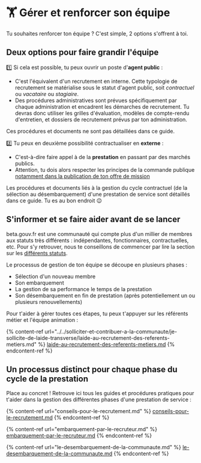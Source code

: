 # 🏋️ Gérer et renforcer son équipe

Tu souhaites renforcer ton équipe ?
C'est simple, 2 options s'offrent à toi.

## Deux options pour faire grandir l'équipe

1️⃣ Si cela est possible, tu peux ouvrir un poste d'**agent public** :
* C'est l'équivalent d'un recrutement en interne. Cette typologie de recrutement se matérialise sous le statut d'agent public, soit _contractuel_ ou _vacataire_ ou _stagiaire_.
* Des procédures administratives sont prévues spécifiquement par chaque administration et encadrent les démarches de recrutement. Tu devras donc utiliser les grilles d'évaluation, modèles de compte-rendu d'entretien, et dossiers de recrutement prévus par ton administration.

Ces procédures et documents ne sont pas détaillées dans ce guide.

2️⃣ Tu peux en deuxième possibilité contractualiser en **externe** :
* C'est-à-dire faire appel à de la **prestation** en passant par des marchés publics.
* Attention, tu dois alors respecter les principes de la commande publique [notamment dans la publication de ton offre de mission](../../les-outils-de-la-communaute/autres-services/welcome-to-the-jungle/#obligations-concernant-la-publication-doffres-de-mission-en-prestation)

Les procédures et documents liés à la gestion du cycle contractuel (de la sélection au désembarquement) d'une prestation de service sont détaillés dans ce guide. Tu es au bon endroit 😉

## S'informer et se faire aider avant de se lancer

beta.gouv.fr est une communauté qui compte plus d'un millier de membres aux statuts très différents : indépendantes, fonctionnaires, contractuelles, etc. Pour s'y retrouver, nous te conseillons de commencer par lire la section sur les [différents statuts](../../travailler-chez-beta.gouv.fr/les-differents-statuts/).

Le processus de gestion de ton équipe se découpe en plusieurs phases :
* Sélection d'un nouveau membre
* Son embarquement
* La gestion de sa performance le temps de la prestation
* Son désembarquement en fin de prestation (après potentiellement un ou plusieurs renouvellements)

Pour t'aider à gérer toutes ces étapes, tu peux t'appuyer sur les référents métier et l'équipe animation :&#x20;

{% content-ref url="../../solliciter-et-contribuer-a-la-communaute/je-sollicite-de-laide-transverse/laide-au-recrutement-des-referents-metiers.md" %}
[laide-au-recrutement-des-referents-metiers.md](../../solliciter-et-contribuer-a-la-communaute/je-sollicite-de-laide-transverse/laide-au-recrutement-des-referents-metiers.md)
{% endcontent-ref %}

## Un processus distinct pour chaque phase du cycle de la prestation

Place au concret ! Retrouve ici tous les guides et procédures pratiques pour t'aider dans la gestion des différentes phases d'une prestation de service :&#x20;

{% content-ref url="conseils-pour-le-recrutement.md" %}
[conseils-pour-le-recrutement.md](conseils-pour-le-recrutement.md)
{% endcontent-ref %}

{% content-ref url="embarquement-par-le-recruteur.md" %}
[embarquement-par-le-recruteur.md](embarquement-par-le-recruteur.md)
{% endcontent-ref %}

{% content-ref url="le-desembarquement-de-la-communaute.md" %}
[le-desembarquement-de-la-communaute.md](le-desembarquement-de-la-communaute.md)
{% endcontent-ref %}
